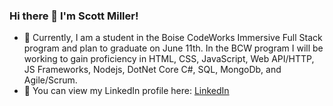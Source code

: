 ### Hi there 👋 I'm Scott Miller!


- 🌱 Currently, I am a student in the Boise CodeWorks Immersive Full Stack program and plan to graduate on June 11th.  In the BCW program I will be working to gain proficiency in HTML, CSS, JavaScript, Web API/HTTP, JS Frameworks, Nodejs, DotNet Core C#, SQL, MongoDb, and Agile/Scrum.
- 💼 You can view my LinkedIn profile here: [LinkedIn](www.linkedin.com/in/scott-miller-2190b7113)
<!--
**IDMiller2020/IDMiller2020** is a ✨ _special_ ✨ repository because its `README.md` (this file) appears on your GitHub profile.

Here are some ideas to get you started:

- 🔭 I’m currently working on ...
- 🌱 I’m currently learning ...
- 👯 I’m looking to collaborate on ...
- 🤔 I’m looking for help with ...
- 💬 Ask me about ...
- 📫 How to reach me: ...
- 😄 Pronouns: ...
- ⚡ Fun fact: ...
- 💼
-->
